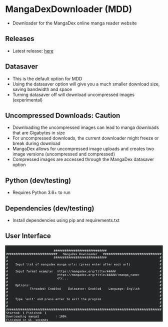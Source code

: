 # MangaDexDownloader (MDD)
* Downloader for the MangaDex online manga reader website

## Releases
* Latest release: [here](https://github.com/PandaCuddles/MangaDexDownloader/releases)

## Datasaver
* This is the default option for MDD
* Using the datasaver option will give you a much smaller download size, saving bandwidth and space
* Turning datasaver off will download uncompressed images (experimental)

## Uncompressed Downloads: Caution
* Downloading the uncompressed images can lead to manga downloads that are Gigabytes in size
* For uncompressed downloads, the current downloader might freeze or break during download
* MangaDex allows for uncompressed image uploads and creates two image versions (uncompressed and compressed)
* Compressed images are accessed through the MangaDex datasaver option

## Python (dev/testing)
* Requires Python 3.6+ to run 

## Dependencies (dev/testing)
* Install dependencies using pip and requirements.txt

## User Interface
![UserInterface](/example_image.png)
